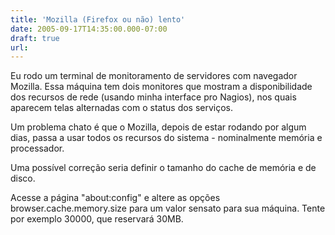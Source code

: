 ```yaml
---
title: 'Mozilla (Firefox ou não) lento'
date: 2005-09-17T14:35:00.000-07:00
draft: true
url: 
---
```


Eu rodo um terminal de monitoramento de servidores com navegador Mozilla. Essa máquina tem dois monitores que mostram a disponibilidade dos recursos de rede (usando minha interface pro Nagios), nos quais aparecem telas alternadas com o status dos serviços.  
  
Um problema chato é que o Mozilla, depois de estar rodando por algum dias, passa a usar todos os recursos do sistema - nominalmente memória e processador.  
  
Uma possível correção seria definir o tamanho do cache de memória e de disco.  
  
Acesse a página "about:config" e altere as opções browser.cache.memory.size para um valor sensato para sua máquina. Tente por exemplo 30000, que reservará 30MB.